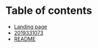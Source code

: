 # Table of contents

* [Landing page](README.md)
* [2019331073](2019331073.md)
* [README](readme-1.md)

